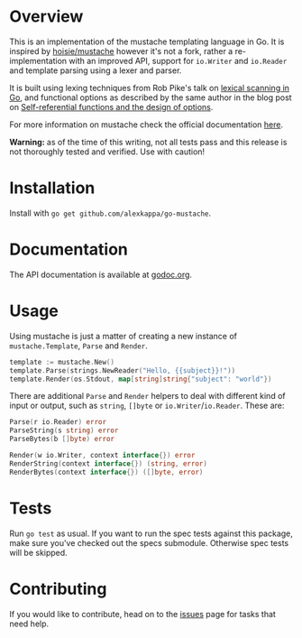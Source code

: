 # Overview

This is an implementation of the mustache templating language in Go. It is
inspired by [hoisie/mustache](https://github.com/hoisie/mustache) however it's not a fork, rather a re-implementation with an improved API, support for `io.Writer` and `io.Reader` and template parsing using a lexer and parser.

It is built using lexing techniques from Rob Pike's talk on [lexical scanning in Go](http://rspace.googlecode.com/hg/slide/lex.html), and functional options as described by the same author in the blog post on [Self-referential functions and the design of options](http://commandcenter.blogspot.nl/2014/01/self-referential-functions-and-design.html).

For more information on mustache check the official documentation [here](http://mustache.github.io/).

**Warning:** as of the time of this writing, not all tests pass and this release is not thoroughly tested and verified. Use with caution!

# Installation

Install with `go get github.com/alexkappa/go-mustache`.

# Documentation

The API documentation is available at [godoc.org](http://godoc.org/github.com/alexkappa/go-mustache).

# Usage

Using mustache is just a matter of creating a new instance of `mustache.Template`, `Parse` and `Render`.

```Go
template := mustache.New()
template.Parse(strings.NewReader("Hello, {{subject}}!"))
template.Render(os.Stdout, map[string]string{"subject": "world"})
```

There are additional `Parse` and `Render` helpers to deal with different kind of input or output, such as `string`, `[]byte` or `io.Writer`/`io.Reader`. These are:

```Go
Parse(r io.Reader) error
ParseString(s string) error
ParseBytes(b []byte) error
```

```Go
Render(w io.Writer, context interface{}) error
RenderString(context interface{}) (string, error)
RenderBytes(context interface{}) ([]byte, error)
```

# Tests

Run `go test` as usual. If you want to run the spec tests against this package, make sure you've checked out the specs submodule. Otherwise spec tests will be skipped.

# Contributing

If you would like to contribute, head on to the [issues](https://github.com/alexkappa/go-mustache/issues) page for tasks that need help.